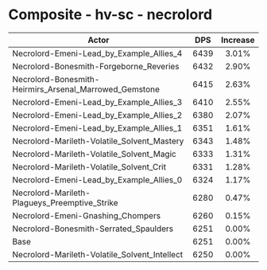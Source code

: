 # Composite - hv-sc - necrolord
| Actor | DPS | Increase |
|---|:---:|:---:|
|Necrolord-Emeni-Lead_by_Example_Allies_4|6439|3.01%|
|Necrolord-Bonesmith-Forgeborne_Reveries|6432|2.90%|
|Necrolord-Bonesmith-Heirmirs_Arsenal_Marrowed_Gemstone|6415|2.63%|
|Necrolord-Emeni-Lead_by_Example_Allies_3|6410|2.55%|
|Necrolord-Emeni-Lead_by_Example_Allies_2|6380|2.07%|
|Necrolord-Emeni-Lead_by_Example_Allies_1|6351|1.61%|
|Necrolord-Marileth-Volatile_Solvent_Mastery|6343|1.48%|
|Necrolord-Marileth-Volatile_Solvent_Magic|6333|1.31%|
|Necrolord-Marileth-Volatile_Solvent_Crit|6331|1.28%|
|Necrolord-Emeni-Lead_by_Example_Allies_0|6324|1.17%|
|Necrolord-Marileth-Plagueys_Preemptive_Strike|6280|0.47%|
|Necrolord-Emeni-Gnashing_Chompers|6260|0.15%|
|Necrolord-Bonesmith-Serrated_Spaulders|6251|0.00%|
|Base|6251|0.00%|
|Necrolord-Marileth-Volatile_Solvent_Intellect|6250|0.00%|

